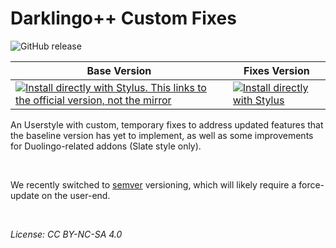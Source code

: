 # Darklingo++ Custom Fixes

![GitHub release](https://img.shields.io/github/v/release/ZykeDev/darklingo-addons?color=%2300adad&label=Version&sort=semver&style=for-the-badge)
 
Base Version | Fixes Version
------------ | -------------
[![Install directly with Stylus. This links to the official version, not the mirror](https://img.shields.io/badge/Install%20%20with-Stylus-00adad.svg?style=for-the-badge&logo=stylus)](https://cdn.jsdelivr.net/gh/33kk/uso-archive@flomaster/data/usercss/169205.user.css) | [![Install directly with Stylus](https://img.shields.io/badge/Install%20%20with-Stylus-00adad.svg?style=for-the-badge&logo=stylus)](https://raw.githubusercontent.com/ZykeDev/darklingo-addons/main/darklingo-addons.user.css)



An Userstyle with custom, temporary fixes to address updated features that the baseline version has yet to implement, as well as some improvements for Duolingo-related addons (Slate style only).

<br>

We recently switched to [semver](semver.org) versioning, which will likely require a force-update on the user-end.

<br>

_License: CC BY-NC-SA 4.0_
